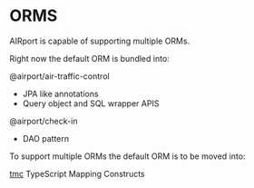 # ORMS

AIRport is capable of supporting multiple ORMs.

Right now the default ORM is bundled into:

@airport/air-traffic-control

- JPA like annotations
- Query object and SQL wrapper APIS

@airport/check-in

- DAO pattern

To support multiple ORMs the default ORM is to be moved into:

[tmc](./tmc) TypeScript Mapping Constructs

